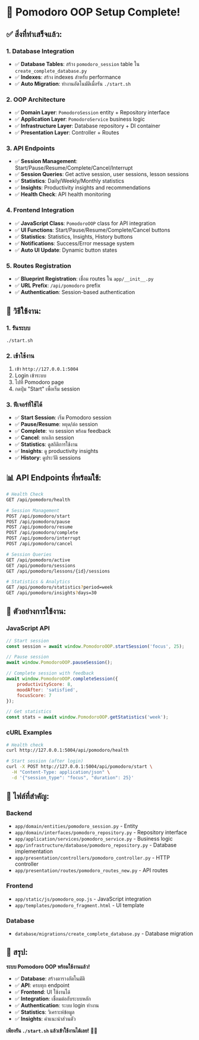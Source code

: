 # 🍅 Pomodoro OOP Setup Complete!

## ✅ สิ่งที่ทำเสร็จแล้ว:

### 1. Database Integration
- ✅ **Database Tables**: สร้าง `pomodoro_session` table ใน `create_complete_database.py`
- ✅ **Indexes**: สร้าง indexes สำหรับ performance
- ✅ **Auto Migration**: ทำงานอัตโนมัติเมื่อรัน `./start.sh`

### 2. OOP Architecture
- ✅ **Domain Layer**: `PomodoroSession` entity + Repository interface
- ✅ **Application Layer**: `PomodoroService` business logic
- ✅ **Infrastructure Layer**: Database repository + DI container
- ✅ **Presentation Layer**: Controller + Routes

### 3. API Endpoints
- ✅ **Session Management**: Start/Pause/Resume/Complete/Cancel/Interrupt
- ✅ **Session Queries**: Get active session, user sessions, lesson sessions
- ✅ **Statistics**: Daily/Weekly/Monthly statistics
- ✅ **Insights**: Productivity insights and recommendations
- ✅ **Health Check**: API health monitoring

### 4. Frontend Integration
- ✅ **JavaScript Class**: `PomodoroOOP` class for API integration
- ✅ **UI Functions**: Start/Pause/Resume/Complete/Cancel buttons
- ✅ **Statistics**: Statistics, Insights, History buttons
- ✅ **Notifications**: Success/Error message system
- ✅ **Auto UI Update**: Dynamic button states

### 5. Routes Registration
- ✅ **Blueprint Registration**: เชื่อม routes ใน `app/__init__.py`
- ✅ **URL Prefix**: `/api/pomodoro` prefix
- ✅ **Authentication**: Session-based authentication

## 🚀 วิธีใช้งาน:

### 1. รันระบบ
```bash
./start.sh
```

### 2. เข้าใช้งาน
1. เข้า `http://127.0.0.1:5004`
2. Login เข้าระบบ
3. ไปที่ Pomodoro page
4. กดปุ่ม "Start" เพื่อเริ่ม session

### 3. ฟีเจอร์ที่ใช้ได้
- ✅ **Start Session**: เริ่ม Pomodoro session
- ✅ **Pause/Resume**: หยุด/ต่อ session
- ✅ **Complete**: จบ session พร้อม feedback
- ✅ **Cancel**: ยกเลิก session
- ✅ **Statistics**: ดูสถิติการใช้งาน
- ✅ **Insights**: ดู productivity insights
- ✅ **History**: ดูประวัติ sessions

## 📊 API Endpoints ที่พร้อมใช้:

```bash
# Health Check
GET /api/pomodoro/health

# Session Management
POST /api/pomodoro/start
POST /api/pomodoro/pause
POST /api/pomodoro/resume
POST /api/pomodoro/complete
POST /api/pomodoro/interrupt
POST /api/pomodoro/cancel

# Session Queries
GET /api/pomodoro/active
GET /api/pomodoro/sessions
GET /api/pomodoro/lessons/{id}/sessions

# Statistics & Analytics
GET /api/pomodoro/statistics?period=week
GET /api/pomodoro/insights?days=30
```

## 🎯 ตัวอย่างการใช้งาน:

### JavaScript API
```javascript
// Start session
const session = await window.PomodoroOOP.startSession('focus', 25);

// Pause session
await window.PomodoroOOP.pauseSession();

// Complete session with feedback
await window.PomodoroOOP.completeSession({
    productivityScore: 8,
    moodAfter: 'satisfied',
    focusScore: 7
});

// Get statistics
const stats = await window.PomodoroOOP.getStatistics('week');
```

### cURL Examples
```bash
# Health check
curl http://127.0.0.1:5004/api/pomodoro/health

# Start session (after login)
curl -X POST http://127.0.0.1:5004/api/pomodoro/start \
  -H "Content-Type: application/json" \
  -d '{"session_type": "focus", "duration": 25}'
```

## 🔧 ไฟล์ที่สำคัญ:

### Backend
- `app/domain/entities/pomodoro_session.py` - Entity
- `app/domain/interfaces/pomodoro_repository.py` - Repository interface
- `app/application/services/pomodoro_service.py` - Business logic
- `app/infrastructure/database/pomodoro_repository.py` - Database implementation
- `app/presentation/controllers/pomodoro_controller.py` - HTTP controller
- `app/presentation/routes/pomodoro_routes_new.py` - API routes

### Frontend
- `app/static/js/pomodoro_oop.js` - JavaScript integration
- `app/templates/pomodoro_fragment.html` - UI template

### Database
- `database/migrations/create_complete_database.py` - Database migration

## 🎉 สรุป:

**ระบบ Pomodoro OOP พร้อมใช้งานแล้ว!**

- ✅ **Database**: สร้างตารางอัตโนมัติ
- ✅ **API**: ครบทุก endpoint
- ✅ **Frontend**: UI ใช้งานได้
- ✅ **Integration**: เชื่อมต่อกับระบบหลัก
- ✅ **Authentication**: ระบบ login ทำงาน
- ✅ **Statistics**: วิเคราะห์ข้อมูล
- ✅ **Insights**: คำแนะนำส่วนตัว

**เพียงรัน `./start.sh` แล้วเข้าใช้งานได้เลย!** 🚀🍅
